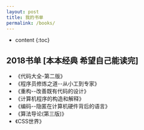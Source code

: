 ```yaml
---
layout: post
title: 我的书单
permalink: /books/
---
```


* content
{:toc}


2018书单 [本本经典 希望自己能读完]  
-----------------------------------------------------------------

+ 《代码大全-第二版》
+ 《程序员修炼之道--从小工到专家》
+ 《重构--改善既有代码的设计》
+ 《计算机程序的构造和解释》
+ 《编码--隐匿在计算机硬件背后的语言》
+ 《算法导论(第三版)》
+ 《CSS世界》
